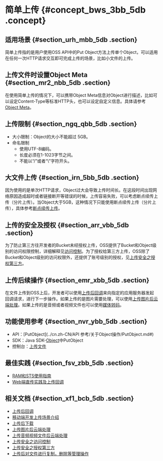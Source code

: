 # 简单上传 {#concept_bws_3bb_5db .concept}

## 适用场景 {#section_urh_mbb_5db .section}

简单上传指的是用户使用OSS API中的Put Object方法上传单个Object，可以适用在任何一次HTTP请求交互即可完成上传的场景，比如小文件的上传。

## 上传文件时设置Object Meta {#section_mr2_nbb_5db .section}

在使用简单上传的情况下，可以携带Object Meta信息对Object进行描述，比如可以设定Content-Type等标准HTTP头，也可以设定自定义信息。具体请参考[Object Meta](cn.zh-CN/开发指南/管理文件/设置对象/文件元信息.md#)。

## 上传限制 {#section_ngq_qbb_5db .section}

-   大小限制：Object的大小不能超过 5GB。
-   命名限制
    -   使用UTF-8编码。
    -   长度必须在1-1023字节之间。
    -   不能以“/”或者“\\”字符开头。

## 大文件上传 {#section_irn_5bb_5db .section}

因为使用的是单次HTTP请求，Object过大会导致上传时间长。在这段时间出现网络原因造成超时或者链接断开等错误的时候，上传容易失败，可以考虑断点续传上传（分片上传）。当Object大于5GB，这种情况下只能使用断点续传上传（分片上传），具体参考[断点续传上传](cn.zh-CN/开发指南/上传文件/断点续传.md#)。

## 上传的安全及授权 {#section_arr_vbb_5db .section}

为了防止第三方往开发者的Bucket未经授权上传，OSS提供了Bucket和Object级别的访问权限控制，详细解释见[访问控制](cn.zh-CN//访问控制.md#)。为了授权给第三方上传，OSS除了Bucket和Object级别的访问权限外，还提供了账号级别的授权，见[上传安全之授权第三方](cn.zh-CN/开发指南/上传文件/授权给第三方上传.md#)。

## 上传后续操作 {#section_emr_xbb_5db .section}

在文件上传到OSS上后，开发者可以使用[上传后回调](cn.zh-CN/开发指南/上传文件/上传回调.md#)来向指定的应用服务器发起回调请求，进行下一步操作。如果上传的是图片需要处理，可以使用[上传图片后云端处理](cn.zh-CN/开发指南/图片服务.md#)。如果上传的是音频或者视频文件也可以使用[媒体转码](cn.zh-CN/开发指南/云端数据处理.md#)。

## 功能使用参考 {#section_nvr_ybb_5db .section}

-   API：[PutObject](../cn.zh-CN/API 参考/关于Object操作/PutObject.md#)
-   SDK：Java SDK-[Object](https://help.aliyun.com/document_detail/32013.html)中PutObject
-   控制台：[上传文件](../cn.zh-CN/控制台用户指南/管理文件/上传文件.md#)

## 最佳实践 {#section_fsv_zbb_5db .section}

-   [RAM和STS使用指南](../cn.zh-CN/最佳实践/权限管理/权限管理概述.md#)
-   [Web端直传实践及上传回调](../cn.zh-CN/最佳实践/Web端直传实践/Web端直传实践简介.md#)

## 相关文档 {#section_xf1_bcb_5db .section}

-   [上传后回调](cn.zh-CN/开发指南/上传文件/上传回调.md#)
-   [移动端开发上传场景介绍](cn.zh-CN/开发指南/接入OSS/基于OSS的移动开发.md#)
-   [上传后下载](cn.zh-CN/开发指南/下载文件/简单下载.md#)
-   [上传图片后云端处理](cn.zh-CN/开发指南/图片服务.md#)
-   [上传音频视频文件后云端处理](cn.zh-CN/开发指南/云端数据处理.md#)
-   [上传安全之访问控制](cn.zh-CN//访问控制.md#)
-   [上传安全之授权第三方](cn.zh-CN/开发指南/上传文件/授权给第三方上传.md#)
-   [上传后对文件进行复制，删除等管理操作](cn.zh-CN/开发指南/管理文件/设置对象/文件元信息.md#)


